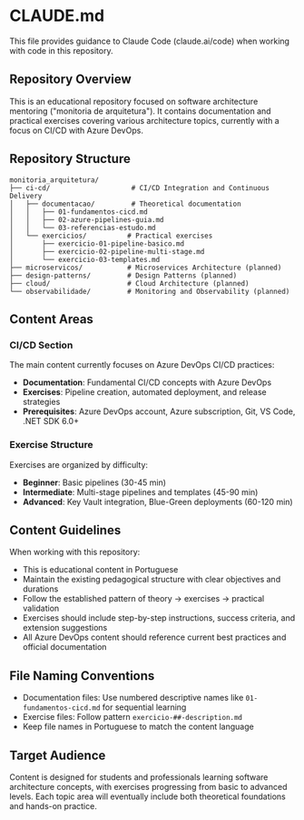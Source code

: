 # CLAUDE.md

This file provides guidance to Claude Code (claude.ai/code) when working with code in this repository.

## Repository Overview

This is an educational repository focused on software architecture mentoring ("monitoria de arquitetura"). It contains documentation and practical exercises covering various architecture topics, currently with a focus on CI/CD with Azure DevOps.

## Repository Structure

```
monitoria_arquitetura/
├── ci-cd/                    # CI/CD Integration and Continuous Delivery
│   ├── documentacao/         # Theoretical documentation
│   │   ├── 01-fundamentos-cicd.md
│   │   ├── 02-azure-pipelines-guia.md
│   │   └── 03-referencias-estudo.md
│   └── exercicios/          # Practical exercises
│       ├── exercicio-01-pipeline-basico.md
│       ├── exercicio-02-pipeline-multi-stage.md
│       └── exercicio-03-templates.md
├── microservicos/           # Microservices Architecture (planned)
├── design-patterns/         # Design Patterns (planned)
├── cloud/                   # Cloud Architecture (planned)
└── observabilidade/         # Monitoring and Observability (planned)
```

## Content Areas

### CI/CD Section
The main content currently focuses on Azure DevOps CI/CD practices:
- **Documentation**: Fundamental CI/CD concepts with Azure DevOps
- **Exercises**: Pipeline creation, automated deployment, and release strategies
- **Prerequisites**: Azure DevOps account, Azure subscription, Git, VS Code, .NET SDK 6.0+

### Exercise Structure
Exercises are organized by difficulty:
- **Beginner**: Basic pipelines (30-45 min)
- **Intermediate**: Multi-stage pipelines and templates (45-90 min)  
- **Advanced**: Key Vault integration, Blue-Green deployments (60-120 min)

## Content Guidelines

When working with this repository:
- This is educational content in Portuguese
- Maintain the existing pedagogical structure with clear objectives and durations
- Follow the established pattern of theory → exercises → practical validation
- Exercises should include step-by-step instructions, success criteria, and extension suggestions
- All Azure DevOps content should reference current best practices and official documentation

## File Naming Conventions

- Documentation files: Use numbered descriptive names like `01-fundamentos-cicd.md` for sequential learning
- Exercise files: Follow pattern `exercicio-##-description.md`
- Keep file names in Portuguese to match the content language

## Target Audience

Content is designed for students and professionals learning software architecture concepts, with exercises progressing from basic to advanced levels. Each topic area will eventually include both theoretical foundations and hands-on practice.
